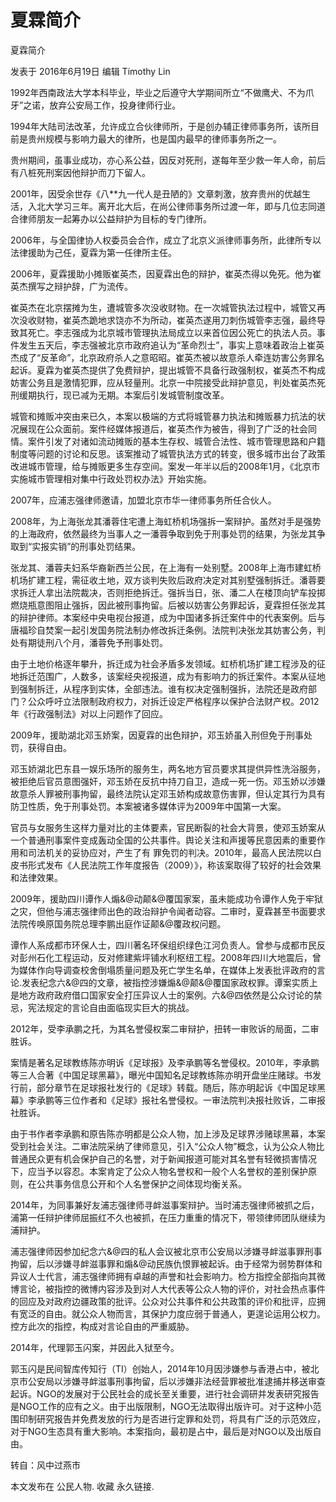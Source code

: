 # 夏霖简介

夏霖简介

发表于 2016年6月19日 编辑 Timothy Lin

1992年西南政法大学本科毕业，毕业之后遵守大学期间所立“不做鹰犬、不为爪牙”之诺，放弃公安局工作，投身律师行业。

1994年大陆司法改革，允许成立合伙律师所，于是创办辅正律师事务所，该所目前是贵州规模与影响力最大的律所，也是国内最早的律师事务所之一。

贵州期间，虽事业成功，亦心系公益，因反对死刑，遂每年至少救一年人命，前后有八桩死刑案因他辩护而刀下留人。

2001年，因受余世存《八**九一代人是丑陋的》文章刺激，放弃贵州的优越生活，入北大学习三年。离开北大后，在尚公律师事务所过渡一年，即与几位志同道合律师朋友一起筹办以公益辩护为目标的专门律所。

2006年，与全国律协人权委员会合作，成立了北京义派律师事务所，此律所专以法律援助为己任，夏霖为第一任律所主任。

2006年，夏霖援助小摊贩崔英杰，因夏霖出色的辩护，崔英杰得以免死。他为崔英杰撰写之辩护辞，广为流传。

崔英杰在北京摆摊为生，遭城管多次没收财物。在一次城管执法过程中，城管又再次没收财物，崔英杰跪地求饶亦不为所动，崔英杰遂用刀刺伤城管李志强，最终导致其死亡。李志强成为北京城市管理执法局成立以来首位因公死亡的执法人员。事件发生五天后，李志强被北京市政府追认为“革命烈士”，事实上意味着政治上崔英杰成了“反革命”，北京政府杀人之意昭昭。崔英杰被以故意杀人牵连妨害公务罪名起诉。夏霖为崔英杰提供了免费辩护，提出城管不具备行政强制权，崔英杰不构成妨害公务且是激情犯罪，应从轻量刑。北京一中院接受此辩护意见，判处崔英杰死刑缓期执行，现已减为无期。本案后引发城管制度改革。

城管和摊贩冲突由来已久，本案以极端的方式将城管暴力执法和摊贩暴力抗法的状况展现在公众面前。案件经媒体报道后，崔英杰作为被告，得到了广泛的社会同情。案件引发了对诸如流动摊贩的基本生存权、城管合法性、城市管理思路和户籍制度等问题的讨论和反思。该案推动了城管执法方式的转变，很多城市出台了政策改进城市管理，给与摊贩更多生存空间。案发一年半以后的2008年1月，《北京市实施城市管理相对集中行政处罚权办法》开始实施。

2007年，应浦志强律师邀请，加盟北京市华一律师事务所任合伙人。

2008年，为上海张龙其潘蓉住宅遭上海虹桥机场强拆一案辩护。虽然对手是强势的上海政府，依然最终为当事人之一潘蓉争取到免于刑事处罚的结果，为张龙其争取到“实报实销”的刑事处罚结果。

张龙其、潘蓉夫妇系华裔新西兰公民，在上海有一处别墅。2008年上海市建虹桥机场扩建工程，需征收土地，双方谈判失败后政府决定对其别墅强制拆迁。潘蓉要求拆迁人拿出法院裁决，否则拒绝拆迁。强拆当日，张、潘二人在楼顶向铲车投掷燃烧瓶意图阻止强拆，因此被刑事拘留。后被以妨害公务罪起诉，夏霖担任张龙其的辩护律师。本案经中央电视台报道，成为中国诸多拆迁案件中的代表案例。后与唐福珍自焚案一起引发国务院法制办修改拆迁条例。法院判决张龙其妨害公务，判处有期徒刑八个月，潘蓉免予刑事处罚。

由于土地价格逐年攀升，拆迁成为社会矛盾多发领域。虹桥机场扩建工程涉及的征地拆迁范围广，人数多，该案经央视报道，成为有影响力的拆迁案件。本案从征地到强制拆迁，从程序到实体，全部违法。谁有权决定强制强拆，法院还是政府部门？公众呼吁立法限制政府权力，对拆迁设定严格程序以保护合法财产权。2012年《行政强制法》对以上问题作了回应。

2009年，援助湖北邓玉娇案，因夏霖的出色辩护，邓玉娇虽入刑但免于刑事处罚，获得自由。

邓玉娇湖北巴东县一娱乐场所的服务生，两名地方官员要求其提供异性洗浴服务，被拒绝后官员意图强奸，邓玉娇在反抗中持刀自卫，造成一死一伤。邓玉娇以涉嫌故意杀人罪被刑事拘留，最终法院认定邓玉娇构成故意伤害罪，但认定其行为具有防卫性质，免于刑事处罚。本案被诸多媒体评为2009年中国第一大案。

官员与女服务生这样力量对比的主体要素，官民断裂的社会大背景，使邓玉娇案从一个普通刑事案件变成轰动全国的公共事件。舆论关注和声援等民意因素的重要作用和司法机关的妥协应对，产生了有 罪免罚的判决。2010年，最高人民法院以白皮书形式发布《人民法院工作年度报告（2009）》，称该案取得了较好的社会效果和法律效果。

2009年，援助四川谭作人煽&@动颠&@覆国家案，虽未能成功令谭作人免于牢狱之灾，但他与浦志强律师出色的政治辩护令闻者动容。二审时，夏霖甚至书面要求法院传唤原国务院总理李鹏出庭作证颠&@覆政权问题。

谭作人系成都市环保人士，四川著名环保组织绿色江河负责人。曾参与成都市民反对彭州石化工程运动，反对修建紫坪铺水利枢纽工程。2008年四川大地震后，曾为媒体作向导调查校舍倒塌质量问题及死亡学生名单，在媒体上发表批评政府的言论.发表纪念六&@四的文章，被指控涉嫌煽&@颠&@覆国家政权罪。谭案实质上是地方政府政府借口国家安全打压异议人士的案例。六&@四依然是公众讨论的禁忌，宪法规定的言论自由面临现实巨大的挑战。

2012年，受李承鹏之托，为其名誉侵权案二审辩护，扭转一审败诉的局面，二审胜诉。

案情是著名足球教练陈亦明诉《足球报》及李承鹏等名誉侵权。2010年，李承鹏等三人合著《中国足球黑幕》，曝光中国知名足球教练陈亦明开盘坐庄赌球。书发行前，部分章节在足球报社发行的《足球》转载。随后，陈亦明起诉《中国足球黑幕》李承鹏等三位作者和《足球》报社名誉侵权。一审法院判决报社败诉，二审报社胜诉。

由于书作者李承鹏和原告陈亦明都是公众人物，加上涉及足球界涉赌球黑幕，本案受到社会关注。二审法院采纳了律师意见，引入“公众人物”概念，认为公众人物比普通民众更有机会保护自己的名誉，对于新闻报道可能对其名誉有轻微损害情况下，应当予以容忍。本案肯定了公众人物名誉权和一般个人名誉权的差别保护原则，在公共事务信息公开和个人名誉保护之间体现均衡关系。

2014年，为同事兼好友浦志强律师寻衅滋事案辩护。当时浦志强律师被抓之后，浦第一任辩护律师屈振红不久也被抓，在压力重重的情况下，带领律师团队继续为浦辩护。

浦志强律师因参加纪念六&@四的私人会议被北京市公安局以涉嫌寻衅滋事罪刑事拘留，后以涉嫌寻衅滋事罪和煽&@动民族仇恨罪被起诉。由于经常为弱势群体和异议人士代言，浦志强律师拥有卓越的声誉和社会影响力。检方指控全部指向其微博言论，被指控的微博内容涉及到对人大代表等公众人物的评价，对社会热点事件的回应及对政府边疆政策的批评。公众对公共事件和公共政策的评价和批评，应拥有宽泛的自由。就公众人物而言，其保护力度应弱于普通人，更遑论运用公权力。控方此次的指控，构成对言论自由的严重威胁。

2014年，代理郭玉闪案，并因此入狱至今。

郭玉闪是民间智库传知行（TI）创始人，2014年10月因涉嫌参与香港占中，被北京市公安局以涉嫌寻衅滋事刑事拘留，后以涉嫌非法经营罪被批准逮捕并移送审查起诉。NGO的发展对于公民社会的成长至关重要，进行社会调研并发表研究报告是NGO工作的应有之义。由于出版限制，NGO无法取得出版许可。对于这种小范围印制研究报告并免费发放的行为是否进行定罪和处罚，将具有广泛的示范效应，对于NGO生态具有重大影响。本案指向，最初是占中，最后是对NGO以及出版自由。

转自：风中过燕市

本文发布在 公民人物. 收藏 永久链接.